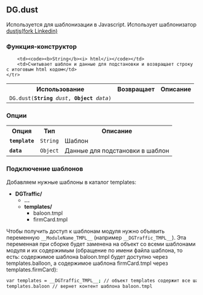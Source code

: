 ## DG.dust

Используется для шаблонизации в Javascript. Использует шаблонизатор [dustjs(fork Linkedin)](http://linkedin.github.io/dustjs/)


### Функция-конструктор

<table>
    <tr>
        <th>Использование</th>
        <th>Возвращает</th>
        <th>Описание</th>
    </tr>
    <tr>
        <td>
            <code>DG.dust(<b>String</b><i> dust</i>, <b>Object</b><i> data</i>)</code>
        </td>


        <td><code><b>String</b><i> html</i></code></td>
        <td>Считывает шаблон и данные для подстановки и возвращает строку с итоговым html кодом</td>
    </tr>
</table>

### Опции

<table>
    <tr>
        <th>Опция</th>
        <th>Тип</th>
        <th>Описание</th>
    </tr>
    <tr>
        <td><code><b>template</b></code></td>
        <td><code>String</code></td>
        <td>Шаблон</td>
    </tr>
    <tr>
        <td><code><b>data</b></code></td>
        <td><code>Object</code></td>
        <td>Данные для подстановки в шаблон</td>
    </tr>
</table>

### Подключение шаблонов

Добавляем нужные шаблоны в каталог templates:

* **DGTraffic/**
    * **...**
    * **templates/**
        * baloon.tmpl
        * firmCard.tmpl

Чтобы получить доступ к шаблонам модуля нужно объявить переменную `__ModuleName_TMPL__` (например `__DGTraffic_TMPL__`). Эта переменная при сборке будет заменена на объект со всеми шаблонами модуля и их содержимым (обращение по имени файла шаблона, то есть: содержимое шаблона baloon.tmpl будет доступно через templates.balloon, а содержимое шаблона firmCard.tmpl через templates.firmCard):

```bash
var templates = __DGTraffic_TMPL__; // объект templates содержит все шаблоны модуля DGTraffic
templates.baloon // вернет контент шаблона baloon.tmpl
```